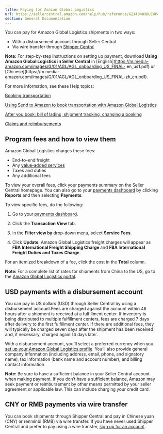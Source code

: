 ```yaml
---
title: Paying for Amazon Global Logistics
url: https://sellercentral.amazon.com/help/hub/reference/GZJ4B4HXDUEWP4PC
section: General Documentation
---
```


You can pay for Amazon Global Logistics shipments in two ways:

  * With a disbursement account through Seller Central 
  * Via wire transfer through [Shipper Central](https://ship.amazon.cn/)

**Note:** For step-by-step instructions on setting up payment, download
**Using Amazon Global Logistics in Seller Central** in
[English](https://m.media-amazon.com/images/G/01/AGL/AGL_onboarding_US_FINAL-
en_us1.pdf) or [Chinese](https://m.media-
amazon.com/images/G/01/AGL/AGL_onboarding_US_FINAL-zh_cn.pdf).

For more information, see these Help topics:

[Booking transportation](/gp/help/G5NQMLZ7E6UBPVNE)

[Using Send to Amazon to book transportation with Amazon Global
Logistics](/gp/help/GV6DMTQ3AKGYUWWN)

[After you book: bill of lading, shipment tracking, changing a
booking](/gp/help/GH34CM95UF7CCXKM)

[Claims and reimbursements](/gp/help/GR384ESWC8HH8667)

## Program fees and how to view them

Amazon Global Logistics charges these fees:

  * End-to-end freight 
  * Any [value-added services](/gp/help/G4R925S74NFMCLXA)
  * Taxes and duties
  * Any additional fees

To view your overall fees, click your payments summary on the Seller Central
homepage. You can also go to your [payments
dashboard](/payments/dashboard/index.html) by clicking **Reports** and then
selecting **Payments**.

To view specific fees, do the following:

  1. Go to your [payments dashboard](/payments/dashboard/index.html).

  2. Click the **Transaction View** tab.

  3. In the **Filter view by** drop-down menu, select **Service Fees**.

  4. Click **Update**. Amazon Global Logistics freight charges will appear as **FBA International Freight Shipping Charge** and **FBA International Freight Duties and Taxes Charge**.

For an itemized breakdown of a fee, click the cost in the **Total** column.

**Note:** For a complete list of rates for shipments from China to the US, go
to the [Amazon Global Logistics portal](/gssportal/index.html).

##  USD payments with a disbursement account

You can pay in US dollars (USD) through Seller Central by using a disbursement
account.Fees are charged against the account within 48 hours after a shipment
is received at a fulfillment center. If inventory is being distributed to
multiple fulfillment centers, fees are charged 7 days after delivery to the
first fulfillment center. If there are additional fees, they will typically be
charged seven days after the shipment has been received and, if necessary,
charged again 14 days later.

With a disbursement account, you’ll select a preferred currency when you [set
up your Amazon Global Logistics profile](/gssportal/index.html). You’ll also
provide general company information (including address, email, phone, and
signatory name), tax information (bank name and account number), and billing
contact information.

**Note:** Be sure to have a sufficient balance in your Seller Central account
when making payment. If you don’t have a sufficient balance, Amazon may seek
payment or reimbursement by other means permitted by your seller agreement or
applicable law. This can include charging your credit card.

## CNY or RMB payments via wire transfer

You can book shipments through Shipper Central and pay in Chinese yuan (CNY)
or renminbi (RMB) via wire transfer. If you have never used Shipper Central
and prefer to pay using a wire transfer, [sign up for an
account](https://ship.amazon.cn).

